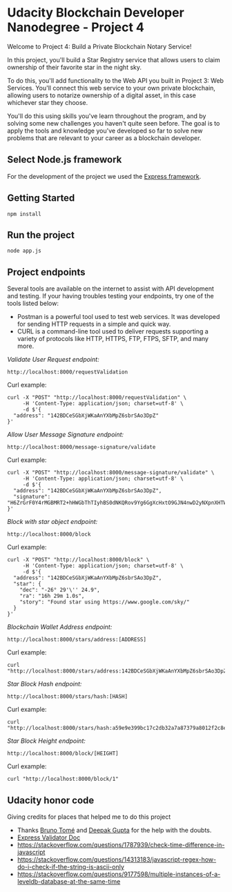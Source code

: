# Udacity Blockchain Developer Nanodegree - Project 4


Welcome to Project 4: Build a Private Blockchain Notary Service!

In this project, you'll build a Star Registry service that allows users to claim ownership of their favorite star in the night sky.

To do this, you'll add functionality to the Web API you built in Project 3: Web Services. You'll connect this web service to your own private blockchain, allowing users to notarize ownership of a digital asset, in this case whichever star they choose.

You'll do this using skills you've learn throughout the program, and by solving some new challenges you haven't quite seen before. The goal is to apply the tools and knowledge you've developed so far to solve new problems that are relevant to your career as a blockchain developer.

## Select Node.js framework

For the development of the project we used the [Express framework](https://expressjs.com/).

## Getting Started

```
npm install
```

## Run the project

```
node app.js 
```

## Project endpoints

Several tools are available on the internet to assist with API development and testing. If your having troubles testing your endpoints, try one of the tools listed below:

* Postman is a powerful tool used to test web services. It was developed for sending HTTP requests in a simple and quick way.
* CURL is a command-line tool used to deliver requests supporting a variety of protocols like HTTP, HTTPS, FTP, FTPS, SFTP, and many more.


_Validate User Request endpoint:_
```
http://localhost:8000/requestValidation
```

Curl example:
```
curl -X "POST" "http://localhost:8000/requestValidation" \
     -H 'Content-Type: application/json; charset=utf-8' \
     -d $'{
  "address": "142BDCeSGbXjWKaAnYXbMpZ6sbrSAo3DpZ"
}'
```

_Allow User Message Signature endpoint:_
```
http://localhost:8000/message-signature/validate
```

Curl example:
```
curl -X "POST" "http://localhost:8000/message-signature/validate" \
     -H 'Content-Type: application/json; charset=utf-8' \
     -d $'{
  "address": "142BDCeSGbXjWKaAnYXbMpZ6sbrSAo3DpZ",
  "signature": "H6ZrGrF0Y4rMGBMRT2+hHWGbThTIyhBS0dNKQRov9Yg6GgXcHxtO9GJN4nwD2yNXpnXHTWU9i+qdw5vpsooryLU="
}'
```

_Block with star object endpoint:_
```
http://localhost:8000/block
```

Curl example:
```
curl -X "POST" "http://localhost:8000/block" \
     -H 'Content-Type: application/json; charset=utf-8' \
     -d $'{
  "address": "142BDCeSGbXjWKaAnYXbMpZ6sbrSAo3DpZ",
  "star": {
    "dec": "-26° 29'\'' 24.9",
    "ra": "16h 29m 1.0s",
    "story": "Found star using https://www.google.com/sky/"
  }
}'
```

_Blockchain Wallet Address endpoint:_
```
http://localhost:8000/stars/address:[ADDRESS]
```

Curl example:
```
curl "http://localhost:8000/stars/address:142BDCeSGbXjWKaAnYXbMpZ6sbrSAo3DpZ"
```

_Star Block Hash endpoint:_
```
http://localhost:8000/stars/hash:[HASH]
```

Curl example:
```
curl "http://localhost:8000/stars/hash:a59e9e399bc17c2db32a7a87379a8012f2c8e08dd661d7c0a6a4845d4f3ffb9f"
```

_Star Block Height endpoint:_
```
http://localhost:8000/block/[HEIGHT]
```

Curl example:
```
curl "http://localhost:8000/block/1"
```

## Udacity honor code

Giving credits for places that helped me to do this project

- Thanks  [Bruno Tomé](https://github.com/ibrunotome) and [Deepak Gupta](https://github.com/deepakmits) for the help with the doubts.
- [Express Validator Doc](https://express-validator.github.io/docs/custom-validators-sanitizers.html)
- https://stackoverflow.com/questions/1787939/check-time-difference-in-javascript
- https://stackoverflow.com/questions/14313183/javascript-regex-how-do-i-check-if-the-string-is-ascii-only
- https://stackoverflow.com/questions/9177598/multiple-instances-of-a-leveldb-database-at-the-same-time
